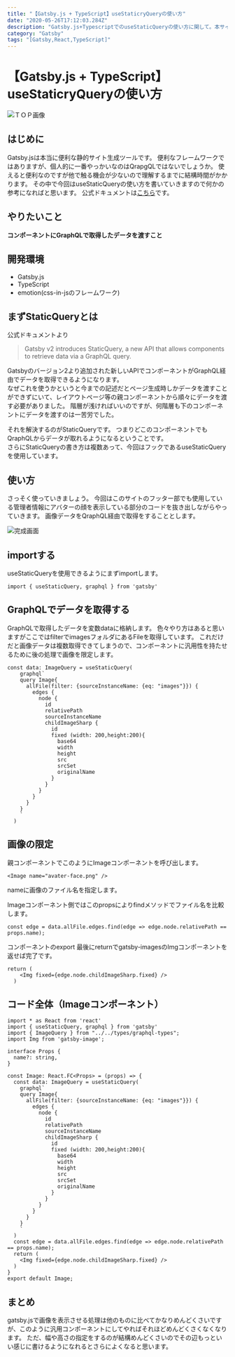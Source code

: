 ```yaml
---
title: "【Gatsby.js + TypeScript】useStaticryQueryの使い方"
date: "2020-05-26T17:12:03.284Z"
description: "Gatsby.js+TypescriptでのuseStaticQueryの使い方に関して。本サイトの実際のコードを参考に簡単な使い方を紹介します。便利なhookの紹介です。"
category: "Gatsby"
tags: "[Gatsby,React,TypeScript]"
---
```



# 【Gatsby.js + TypeScript】useStaticryQueryの使い方 

![ＴＯＰ画像](https://paper-attachments.dropbox.com/s_9353E2B9C0445D18B8490DA33E1E9607BF7D65041947EC33C21B00031058FA9D_1590456053088_code-2620118_1920.jpg)

## はじめに

Gatsby.jsは本当に便利な静的サイト生成ツールです。
便利なフレームワークではありますが、個人的に一番やっかいなのはQrapgQLではないでしょうか。
使えると便利なのですが他で触る機会が少ないので理解するまでに結構時間がかかります。
その中で今回はuseStaticQueryの使い方を書いていきますので何かの参考になればと思います。
公式ドキュメントは[こちら](https://www.gatsbyjs.org/docs/use-static-query/)です。

## やりたいこと

**コンポーネントにGraphQLで取得したデータを渡すこと**


## 開発環境
- Gatsby.js
- TypeScript
- emotion(css-in-jsのフレームワーク)


## まずStaticQueryとは

公式ドキュメントより

> Gatsby v2 introduces StaticQuery, a new API that allows components to retrieve data via a GraphQL query.

Gatsbyのバージョン2より追加された新しいAPIでコンポーネントがGraphQL経由でデータを取得できるようになります。
<br>
なぜこれを使うかというと今までの記述だとページ生成時しかデータを渡すことができずにいて、レイアウトページ等の親コンポーネントから順々にデータを渡す必要がありました。
階層が浅ければいいのですが、何階層も下のコンポーネントにデータを渡すのは一苦労でした。

それを解決するのがStaticQueryです。
つまりどこのコンポーネントでもQraphQLからデータが取れるようになるということです。
<br>
さらにStaticQueryの書き方は複数あって、今回はフックであるuseStaticQueryを使用しています。


## 使い方

さっそく使っていきましょう。
今回はこのサイトのフッター部でも使用している管理者情報にアバターの顔を表示している部分のコードを抜き出しながらやっていきます。
画像データをQraphQL経由で取得をすることとします。

![完成画面](https://paper-attachments.dropbox.com/s_9353E2B9C0445D18B8490DA33E1E9607BF7D65041947EC33C21B00031058FA9D_1590454801647_image.png)

## importする

useStaticQueryを使用できるようにまずimportします。

```tsx
import { useStaticQuery, graphql } from 'gatsby'
```

## GraphQLでデータを取得する

GraphQLで取得したデータを変数dataに格納します。
色々やり方はあると思いますがここではfilterでimagesフォルダにあるFileを取得しています。
これだけだと画像データは複数取得できてしまうので、コンポーネントに汎用性を持たせるために後の処理で画像を限定します。

```tsx
const data: ImageQuery = useStaticQuery(
    graphql`
    query Image{
      allFile(filter: {sourceInstanceName: {eq: "images"}}) {
        edges {
          node {
            id
            relativePath
            sourceInstanceName
            childImageSharp {
              id
              fixed (width: 200,height:200){
                base64
                width
                height
                src
                srcSet
                originalName
              }
            }
          }
        }
      }
    }
    `
  )
```

## 画像の限定

親コンポーネントでこのようにImageコンポーネントを呼び出します。

```tsx
<Image name="avater-face.png" />
```

nameに画像のファイル名を指定します。

Imageコンポーネント側ではこのpropsによりfindメソッドでファイル名を比較します。

```tsx
const edge = data.allFile.edges.find(edge => edge.node.relativePath == props.name);
```

コンポーネントのexport
最後にreturnでgatsby-imagesのImgコンポーネントを返せば完了です。

```tsx
return (
    <Img fixed={edge.node.childImageSharp.fixed} />
  )
```

## コード全体（Imageコンポーネント）
```tsx:title=Image.tsx
import * as React from 'react'
import { useStaticQuery, graphql } from 'gatsby'
import { ImageQuery } from "../../types/graphql-types";
import Img from 'gatsby-image';

interface Props {
  name?: string,
}

const Image: React.FC<Props> = (props) => {
  const data: ImageQuery = useStaticQuery(
    graphql`
    query Image{
      allFile(filter: {sourceInstanceName: {eq: "images"}}) {
        edges {
          node {
            id
            relativePath
            sourceInstanceName
            childImageSharp {
              id
              fixed (width: 200,height:200){
                base64
                width
                height
                src
                srcSet
                originalName
              }
            }
          }
        }
      }
    }
    `
  )
  const edge = data.allFile.edges.find(edge => edge.node.relativePath == props.name);
  return (
    <Img fixed={edge.node.childImageSharp.fixed} />
  )
}
export default Image;
```

## まとめ

gatsby.jsで画像を表示させる処理は他のものに比べてかなりめんどくさいですが、このように汎用コンポーネントにしてやればそれほどめんどくさくなくなります。
ただ、幅や高さの指定をするのが結構めんどくさいのでその辺もっといい感じに書けるようになれるとさらによくなると思います。


